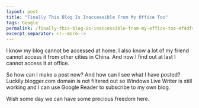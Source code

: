 ```yaml
---
layout: post
title: "Finally This Blog Is Inaccessible From My Office Too"
tags: Google
permalink: /finally-this-blog-is-inaccessible-from-my-office-too-4f4df4f2e7b
excerpt_separator: <!--more-->
---
```

I know my blog cannot be accessed at home. I also know a lot of my friend cannot access it from other cities in China. And now I find out at last I cannot access it at office.

So how can I make a post now? And how can I see what I have posted? Luckily blogger.com domain is not filtered out so Windows Live Writer is still working and I can use Google Reader to subscribe to my own blog.

Wish some day we can have some precious freedom here.
<!--more-->
